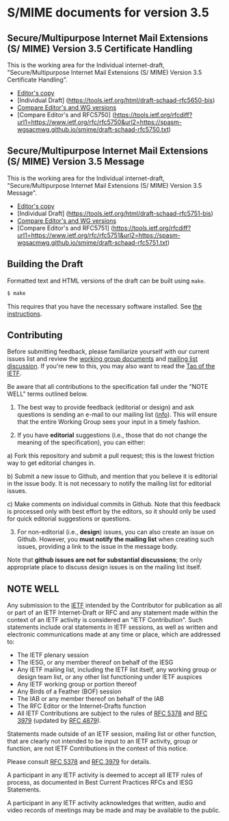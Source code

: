 # S/MIME documents for version 3.5

##  Secure/Multipurpose Internet Mail Extensions (S/ MIME) Version 3.5 Certificate Handling
This is the working area for the Individual internet-draft, "Secure/Multipurpose Internet Mail Extensions (S/ MIME) Version 3.5 Certificate Handling".

* [Editor's copy](https://spasm-wg.github.io/smime/draft-schaad-rfc5750-bis.html)
* [Individual Draft] (https://tools.ietf.org/html/draft-schaad-rfc5650-bis)
* [Compare Editor's and WG versions](https://tools.ietf.org/rfcdiff?url1=https://www.ietf.org/id/draft-schaad-rfc5750-bis&url2=https://spasm-wgsacmwg.github.io/smime/draft-schaad-rfc5750.txt)
* [Compare Editor's and RFC5750] (https://tools.ietf.org/rfcdiff?url1=https://www.ietf.org/rfc/rfc5750&url2=https://spasm-wgsacmwg.github.io/smime/draft-schaad-rfc5750.txt)


##  Secure/Multipurpose Internet Mail Extensions (S/ MIME) Version 3.5 Message

This is the working area for the Individual internet-draft, "Secure/Multipurpose Internet Mail Extensions (S/ MIME) Version 3.5 Message".

* [Editor's copy](https://spasm-wg.github.io/smime/draft-schaad-rfc5751-bis.html)
* [Individual Draft] (https://tools.ietf.org/html/draft-schaad-rfc5751-bis)
* [Compare Editor's and WG versions](https://tools.ietf.org/rfcdiff?url1=https://www.ietf.org/id/draft-schaad-rfc5751-bis&url2=https://spasm-wgsacmwg.github.io/smime/draft-schaad-rfc5751.txt)
* [Compare Editor's and RFC5751] (https://tools.ietf.org/rfcdiff?url1=https://www.ietf.org/rfc/rfc5751&url2=https://spasm-wgsacmwg.github.io/smime/draft-schaad-rfc5751.txt)


## Building the Draft

Formatted text and HTML versions of the draft can be built using `make`.

```sh
$ make
```

This requires that you have the necessary software installed.  See [the
instructions](https://github.com/martinthomson/i-d-template/blob/master/doc/SETUP.md).


## Contributing

Before submitting feedback, please familiarize yourself with our current issues
list and review the [working group
documents](https://datatracker.ietf.org/wg/rfc5650/documents/) and [mailing
list discussion](https://mailarchive.ietf.org/arch/browse/rfc5650/). If you're
new to this, you may also want to read the [Tao of the
IETF](https://www.ietf.org/tao.html).

Be aware that all contributions to the specification fall under the "NOTE WELL"
terms outlined below.

1. The best way to provide feedback (editorial or design) and ask questions is
sending an e-mail to our mailing list
([info](https://www.ietf.org/mailman/listinfo/rfc5650)). This will ensure that
the entire Working Group sees your input in a timely fashion.

2. If you have **editorial** suggestions (i.e., those that do not change the
meaning of the specification), you can either:

  a) Fork this repository and submit a pull request; this is the lowest
  friction way to get editorial changes in.

  b) Submit a new issue to Github, and mention that you believe it is editorial
  in the issue body. It is not necessary to notify the mailing list for
  editorial issues.

  c) Make comments on individual commits in Github. Note that this feedback is
  processed only with best effort by the editors, so it should only be used for
  quick editorial suggestions or questions.

3. For non-editorial (i.e., **design**) issues, you can also create an issue on
Github. However, you **must notify the mailing list** when creating such issues,
providing a link to the issue in the message body.

  Note that **github issues are not for substantial discussions**; the only
  appropriate place to discuss design issues is on the mailing list itself.


## NOTE WELL

Any submission to the [IETF](https://www.ietf.org/) intended by the Contributor
for publication as all or part of an IETF Internet-Draft or RFC and any
statement made within the context of an IETF activity is considered an "IETF
Contribution". Such statements include oral statements in IETF sessions, as
well as written and electronic communications made at any time or place, which
are addressed to:

 * The IETF plenary session
 * The IESG, or any member thereof on behalf of the IESG
 * Any IETF mailing list, including the IETF list itself, any working group
   or design team list, or any other list functioning under IETF auspices
 * Any IETF working group or portion thereof
 * Any Birds of a Feather (BOF) session
 * The IAB or any member thereof on behalf of the IAB
 * The RFC Editor or the Internet-Drafts function
 * All IETF Contributions are subject to the rules of
   [RFC 5378](https://tools.ietf.org/html/rfc5378) and
   [RFC 3979](https://tools.ietf.org/html/rfc3979)
   (updated by [RFC 4879](https://tools.ietf.org/html/rfc4879)).

Statements made outside of an IETF session, mailing list or other function,
that are clearly not intended to be input to an IETF activity, group or
function, are not IETF Contributions in the context of this notice.

Please consult [RFC 5378](https://tools.ietf.org/html/rfc5378) and [RFC
3979](https://tools.ietf.org/html/rfc3979) for details.

A participant in any IETF activity is deemed to accept all IETF rules of
process, as documented in Best Current Practices RFCs and IESG Statements.

A participant in any IETF activity acknowledges that written, audio and video
records of meetings may be made and may be available to the public.
